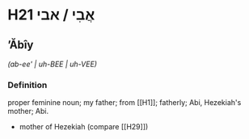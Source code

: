 # H21 אֲבִי / אבי

## ʼĂbîy

_(ab-ee' | uh-BEE | uh-VEE)_

### Definition

proper feminine noun; my father; from [[H1]]; fatherly; Abi, Hezekiah's mother; Abi.

- mother of Hezekiah (compare [[H29]])
